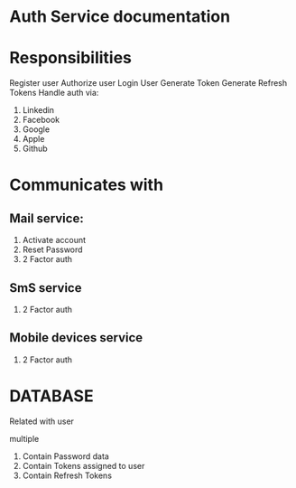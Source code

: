 # Auth Service documentation

# Responsibilities

Register user
Authorize user
Login User
Generate Token
Generate Refresh Tokens
Handle auth via:

1.  Linkedin
2.  Facebook
3.  Google
4.  Apple
5.  Github

# Communicates with

## Mail service:

1. Activate account
2. Reset Password
3. 2 Factor auth

## SmS service

1. 2 Factor auth

## Mobile devices service

1. 2 Factor auth

# DATABASE

Related with user

multiple

1. Contain Password data
2. Contain Tokens assigned to user
3. Contain Refresh Tokens
